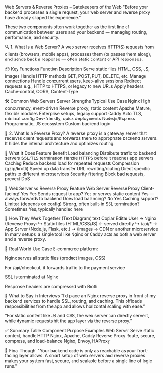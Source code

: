  Web Servers & Reverse Proxies – Gatekeepers of the Web
"Before your backend processes a single request, your web server and reverse proxy have already shaped the experience."

These two components often work together as the first line of communication between users and your backend — managing routing, performance, and security.

🔍 1. What Is a Web Server?
A web server receives HTTP(S) requests from clients (browsers, mobile apps), processes them (or passes them along), and sends back a response — often static content or API responses.

📦 Key Functions
Function	Description
Serve static files	HTML, CSS, JS, images
Handle HTTP methods	GET, POST, PUT, DELETE, etc.
Manage connections	Handle concurrent users, keep-alive sessions
Redirect requests	e.g., HTTP to HTTPS, or legacy to new URLs
Apply headers	Cache-control, CORS, Content-Type

🛠️ Common Web Servers
Server	Strengths	Typical Use Case
Nginx	High concurrency, event-driven	Reverse proxy, static content
Apache	Mature, flexible modules	Enterprise setups, legacy support
Caddy	Auto TLS, minimal config	Dev-friendly, quick deployments
Node.js/Express	Programmatic, JS ecosystem	Custom backend logic

🔄 2. What Is a Reverse Proxy?
A reverse proxy is a gateway server that receives client requests and forwards them to appropriate backend servers. It hides the internal architecture and optimizes routing.

🔁 What It Does
Feature	Benefit
Load balancing	Distribute traffic to backend servers
SSL/TLS termination	Handle HTTPS before it reaches app servers
Caching	Reduce backend load for repeated requests
Compression (gzip/brotli)	Speed up data transfer
URL rewriting/routing	Direct specific paths to different microservices
Security filtering	Block bad requests, prevent DoS

🔗 Web Server vs Reverse Proxy
Feature	Web Server	Reverse Proxy
Client-facing?	Yes	Yes
Sends request to app?	Yes or serves static content	Yes — always forwards to backend
Does load balancing?	No	Yes
Caching support?	Limited (depends on config)	Strong, often built-in
SSL termination?	Sometimes	Yes, typically handled here

🧩 How They Work Together (Text Diagram)
text
Copiar
Editar
User → Nginx (Reverse Proxy)
     ↳ Static files (HTML/CSS/JS) ← served directly
     ↳ /api/* → App Server (Node.js, Flask, etc.)
     ↳ /images → CDN or another microservice
In many setups, a single tool like Nginx or Caddy acts as both a web server and a reverse proxy.

🧪 Real-World Use Case
E-commerce platform:

Nginx serves all static files (product images, CSS)

For /api/checkout, it forwards traffic to the payment service

SSL is terminated at Nginx

Response headers are compressed with Brotli

💬 What to Say in Interviews
“I’d place an Nginx reverse proxy in front of my backend services to handle SSL, routing, and caching. This offloads responsibilities from the app and allows horizontal scaling with ease.”

“For static content like JS and CSS, the web server can directly serve it, while dynamic requests hit the app layer via the reverse proxy.”

✅ Summary Table
Component	Purpose	Examples
Web Server	Serve static content, handle HTTP	Nginx, Apache, Caddy
Reverse Proxy	Route, secure, compress, and load-balance	Nginx, Envoy, HAProxy

🏁 Final Thought
"Your backend code is only as reachable as your front-facing layer allows. A smart setup of web servers and reverse proxies makes your system fast, secure, and scalable before a single line of logic runs."

